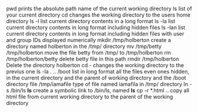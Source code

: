 pwd prints the absolute path name of the current working directory
ls list of your current directory
cd changes the working directory to the users home directory
ls -l list current directory contents in a long format
ls -la list current directory contents in long format including hidden files
ls -lan list current directory contents in long format including hidden files with user and group IDs displayed numerically
mkdir /tmp/holberton create a directory named holberton in the /tmp/ directory
mv /tmp/betty /tmp/holberton move the file betty from /tmp/ to /tmp/holberton
rm /tmp/holberton/betty delete betty file in this path
rmdir /tmp/holberton Delete the directory holberton 
cd - changes the working directory to the previus one
ls -la . .. /boot list in long format all the files even ones hidden, in the current directory and the parent of working directory and the /boot directory
file /tmp/iamafile type of file named iamafila in /tmp/ directory
ln -s /bin/ls __ls__ create a symbolic link to /bin/ls, named __ls__
cp -r *.html  .. copy all html file from current working directory to the parent of the working directory
